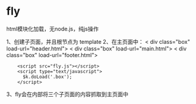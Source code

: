 # fly
html模块化加载，无node.js，纯js操作

1、创建子页面，并且根节点为 template
2、在主页面中：
        < div class="box" load-url="header.html"></div>
        < div class="box" load-url="main.html"></div>
        < div class="box" load-url="footer.html"></div>
  
        <script src="fly.js"></script>
        <script type="text/javascript">
          $k.doLoad('.box');
        </script>
        
3、fly会在内部将三个子页面的内容抓取到主页面中 

    

